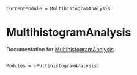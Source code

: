 ```@meta
CurrentModule = MultihistogramAnalysis
```

# MultihistogramAnalysis

Documentation for [MultihistogramAnalysis](https://github.com/cocoa1231/MultihistogramAnalysis.jl).

```@index
```

```@autodocs
Modules = [MultihistogramAnalysis]
```
